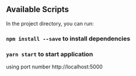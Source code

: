 ## Available Scripts

In the project directory, you can run:

### `npm install --save` to install dependencies

### `yarn start` to start application

using port number http://localhost:5000